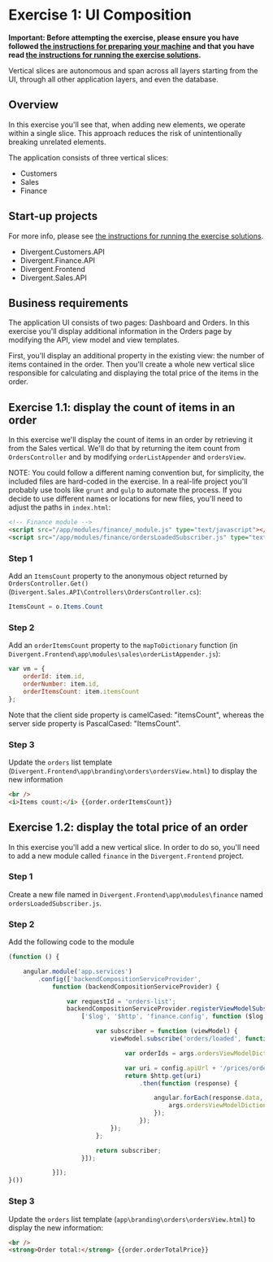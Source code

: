 # Exercise 1: UI Composition

**Important: Before attempting the exercise, please ensure you have followed [the instructions for preparing your machine](README.md#preparing-your-machine-for-the-workshop) and that you have read [the instructions for running the exercise solutions](/README.md#running-the-exercise-solutions).**

Vertical slices are autonomous and span across all layers starting from the UI, through all other application layers, and even the database.

## Overview

In this exercise you'll see that, when adding new elements, we operate within a single slice. This approach reduces the risk of unintentionally breaking unrelated elements.

The application consists of three vertical slices:
- Customers
- Sales
- Finance

## Start-up projects

For more info, please see [the instructions for running the exercise solutions](/README.md#running-the-exercise-solutions).

* Divergent.Customers.API
* Divergent.Finance.API
* Divergent.Frontend
* Divergent.Sales.API

## Business requirements

The application UI consists of two pages: Dashboard and Orders. In this exercise you'll display additional information in the Orders page by modifying the API, view model and view templates. 

First, you'll display an additional property in the existing view: the number of items contained in the order. Then you'll create a whole new vertical slice responsible for calculating and displaying the total price of the items in the order.

## Exercise 1.1: display the count of items in an order

In this exercise we'll display the count of items in an order by retrieving it from the Sales vertical. We'll do that by returning the item count from `OrdersController` and by modifying `orderListAppender` and `ordersView`.

NOTE: You could follow a different naming convention but, for simplicity, the included files are hard-coded in the exercise. In a real-life project you'll probably use tools like `grunt` and `gulp` to automate the process. If you decide to use different names or locations for new files, you'll need to adjust the paths in `index.html`:

```html
<!-- Finance module -->
<script src="/app/modules/finance/_module.js" type="text/javascript"></script>
<script src="/app/modules/finance/ordersLoadedSubscriber.js" type="text/javascript"></script>
```

### Step 1

Add an `ItemsCount` property to the anonymous object returned by `OrdersController.Get()` (`Divergent.Sales.API\Controllers\OrdersController.cs`):

```c#
ItemsCount = o.Items.Count
```

### Step 2

Add an `orderItemsCount` property to the `mapToDictionary` function (in `Divergent.Frontend\app\modules\sales\orderListAppender.js`):

```js
var vm = {
    orderId: item.id,
    orderNumber: item.id,
    orderItemsCount: item.itemsCount
};
```

Note that the client side property is camelCased: "itemsCount", whereas the server side property is PascalCased: "ItemsCount".

### Step 3

Update the `orders` list template (`Divergent.Frontend\app\branding\orders\ordersView.html`) to display the new information

```html
<br />
<i>Items count:</i> {{order.orderItemsCount}}
```

## Exercise 1.2: display the total price of an order

In this exercise you'll add a new vertical slice. In order to do so, you'll need to add a new module called `finance` in the `Divergent.Frontend` project.

### Step 1

Create a new file named in `Divergent.Frontend\app\modules\finance` named  `ordersLoadedSubscriber.js`.

### Step 2

Add the following code to the module

```js
(function () {

    angular.module('app.services')
        .config(['backendCompositionServiceProvider',
            function (backendCompositionServiceProvider) {

                var requestId = 'orders-list';
                backendCompositionServiceProvider.registerViewModelSubscriberFactory(requestId,
                    ['$log', '$http', 'finance.config', function ($log, $http, config) {

                        var subscriber = function (viewModel) {
                            viewModel.subscribe('orders/loaded', function (evt, ctrlViewModel, args) {

                                var orderIds = args.ordersViewModelDictionary.keys;

                                var uri = config.apiUrl + '/prices/orders/total?orderIds=' + orderIds;
                                return $http.get(uri)
                                    .then(function (response) {

                                        angular.forEach(response.data, function (value, key) {
                                            args.ordersViewModelDictionary[key].orderTotalPrice = value;
                                        });
                                    });
                            });
                        };

                        return subscriber;
                    }]);

            }]);
}())
```

### Step 3

Update the `orders` list template (`app\branding\orders\ordersView.html`) to display the new information:

```html
<br />
<strong>Order total:</strong> {{order.orderTotalPrice}}
```
